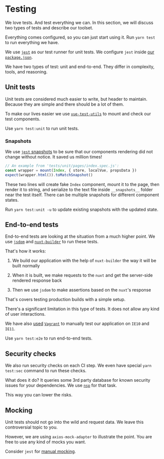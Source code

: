 # Testing

We love tests. And test everything we can.
In this section, we will discuss two types of tests and describe our toolset.

Everything comes configured, so you can just start using it.
Run `yarn test` to run everything we have.

We use [`jest`](https://facebook.github.io/jest/en/) 
as our test runner for unit tests.
We configure `jest` inside [our `package.json`](configuration.md#package-json).

We have two types of test: unit and end-to-end. 
They differ in complexity, tools, and reasoning.

## Unit tests

Unit tests are considered much easier to write, but header to maintain.
Because they are simple and there should be a lot of them.

To make our lives easier 
we use [`vue-test-utils`](https://github.com/vuejs/vue-test-utils) 
to mount and check our test components.

Use `yarn test:unit` to run unit tests.

### Snapshots

We use [`jest` snapshots][jest-snapshots]
to be sure that our components rendering did not change without notice.
It saved us million times! 

```js
// An example from 'tests/unit/pages/index.spec.js':
const wrapper = mount(Index, { store, localVue, propsData })
expect(wrapper.html()).toMatchSnapshot()
```

These two lines will create fake `Index` component, mount it to the page,
then render it to string, and serialize to the text file inside `__snapshots__`
folder near the test itself.
There can be multiple snapshots for different component states.

Run `yarn test:unit -u` to update existing snapshots with the updated state.

## End-to-end tests

End-to-end tests are looking at the situation from a much higher point.
We use [`jsdom`](https://github.com/jsdom/jsdom) 
and [`nuxt-builder`](https://github.com/nuxt/nuxt.js/tree/dev/lib/builder) 
to run these tests.

That's how it works:
1. We build our application with the help of `nuxt-builder` 
   the way it will be built normally

2. When it is built, we make requests to the `nuxt` 
   and get the server-side rendered response back

3. Then we use `jsdom` to make assertions based on the `nuxt`'s response

That's covers testing production builds with a simple setup.

There's a significant limitation in this type of tests.
It does not allow any kind of user interactions.

We have also [used][used] [`Vagrant`][vagrant] 
to manually test our application on `IE10` and `IE11`.

Use `yarn test:e2e` to run end-to-end tests.

## Security checks

We also run security checks on each CI step.
We even have special `yarn test:sec` command to run these checks.

What does it do? It queries some 3rd party database 
for known security issues for your dependencies.
We use [`nsp`](https://github.com/nodesecurity/nsp) for that task.

This way you can lower the risks.

## Mocking

Unit tests should not go into the wild and request data.
We leave this controversial topic to you. 

However, we are using `axios-mock-adapter` to illustrate the point.
You are free to use any kind of mocks you want.

Consider `jest` for [manual mocking][manual-mocking].

[jest-snapshots]: https://facebook.github.io/jest/docs/en/snapshot-testing.html
[before]: https://github.com/wemake-services/wemake-vue-template/tree/90197466fa17b9fb02a0936da04f5b0b53d2d054/template/tests/e2e
[used]: https://github.com/wemake-services/wemake-vue-template/blob/90197466fa17b9fb02a0936da04f5b0b53d2d054/template/Vagrantfile
[vagrant]: https://www.vagrantup.com/intro/index.html
[manual-mocking]: https://facebook.github.io/jest/docs/en/manual-mocks.html

